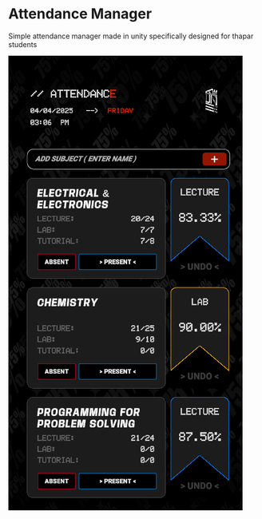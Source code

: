 # Attendance Manager

Simple attendance manager made in unity specifically designed for thapar students

![screenshot](Assets/Screenshots/image_002_0001.png)